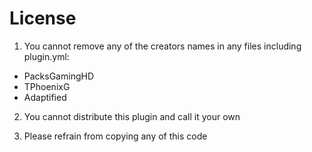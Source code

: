 # License

1. You cannot remove any of the creators names in any files including plugin.yml:
  - PacksGamingHD
  - TPhoenixG
  - Adaptified

2. You cannot distribute this plugin and call it your own

3. Please refrain from copying any of this code
